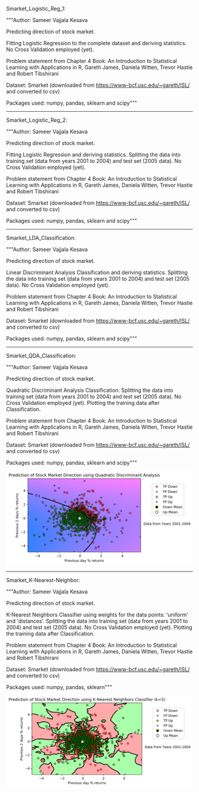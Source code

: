 Smarket_Logistic_Reg_1:

"""Author: Sameer Vajjala Kesava

Predicting direction of stock market.

Fitting Logistic Regression to the complete dataset and deriving statistics.
No Cross Validation employed (yet).

Problem statement from Chapter 4
Book: An Introduction to Statistical Learning with Applications in R, 
       Gareth James, Daniela Witten, Trevor Hastie and Robert Tibshirani

Dataset: Smarket (downloaded from https://www-bcf.usc.edu/~gareth/ISL/ and converted to csv)

Packages used: numpy, pandas, sklearn and scipy"""

----------
Smarket_Logistic_Reg_2:

"""Author: Sameer Vajjala Kesava

Predicting direction of stock market.

Fitting Logistic Regression and deriving statistics.
Splitting the data into training set (data from years 2001 to 2004) and test set (2005 data). 
No Cross Validation employed (yet).

Problem statement from Chapter 4
Book: An Introduction to Statistical Learning with Applications in R, 
       Gareth James, Daniela Witten, Trevor Hastie and Robert Tibshirani

Dataset: Smarket (downloaded from https://www-bcf.usc.edu/~gareth/ISL/ and converted to csv)

Packages used: numpy, pandas, sklearn and scipy"""

----------
Smarket_LDA_Classification:

"""Author: Sameer Vajjala Kesava

Predicting direction of stock market.

Linear Discriminant Analysis Classification and deriving statistics.
Splitting the data into training set (data from years 2001 to 2004) and test set (2005 data). 
No Cross Validation employed (yet).

Problem statement from Chapter 4
Book: An Introduction to Statistical Learning with Applications in R, 
       Gareth James, Daniela Witten, Trevor Hastie and Robert Tibshirani

Dataset: Smarket (downloaded from https://www-bcf.usc.edu/~gareth/ISL/ and converted to csv)

Packages used: numpy, pandas, sklearn and scipy"""

----------
Smarket_QDA_Classification:

"""Author: Sameer Vajjala Kesava

Predicting direction of stock market.

Quadratic Discriminant Analysis Classification.
Splitting the data into training set (data from years 2001 to 2004) and test set (2005 data). 
No Cross Validation employed (yet).
Plotting the training data after Classification.

Problem statement from Chapter 4
Book: An Introduction to Statistical Learning with Applications in R, 
       Gareth James, Daniela Witten, Trevor Hastie and Robert Tibshirani

Dataset: Smarket (downloaded from https://www-bcf.usc.edu/~gareth/ISL/ and converted to csv)

Packages used: numpy, pandas, sklearn and scipy"""

![QDA](QDA.png)
      
----------
Smarket_K-Nearest-Neighbor:

"""Author: Sameer Vajjala Kesava

Predicting direction of stock market.

K-Nearest Neighbors Classifier using weights for the data points: 'uniform' and 'distances'.
Splitting the data into training set (data from years 2001 to 2004) and test set (2005 data). 
No Cross Validation employed (yet).
Plotting the training data after Classification.

Problem statement from Chapter 4
Book: An Introduction to Statistical Learning with Applications in R, 
       Gareth James, Daniela Witten, Trevor Hastie and Robert Tibshirani

Dataset: Smarket (downloaded from https://www-bcf.usc.edu/~gareth/ISL/ and converted to csv)

Packages used: numpy, pandas, sklearn"""

![KNN](KNN_k-5.png)

